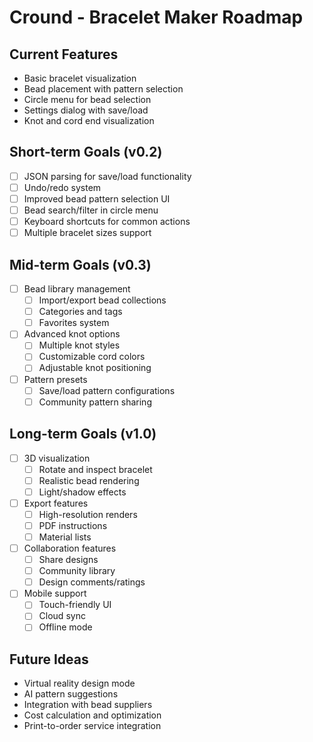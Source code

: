 # Cround - Bracelet Maker Roadmap

## Current Features
- Basic bracelet visualization
- Bead placement with pattern selection
- Circle menu for bead selection
- Settings dialog with save/load
- Knot and cord end visualization

## Short-term Goals (v0.2)
- [ ] JSON parsing for save/load functionality
- [ ] Undo/redo system
- [ ] Improved bead pattern selection UI
- [ ] Bead search/filter in circle menu
- [ ] Keyboard shortcuts for common actions
- [ ] Multiple bracelet sizes support

## Mid-term Goals (v0.3)
- [ ] Bead library management
  - [ ] Import/export bead collections
  - [ ] Categories and tags
  - [ ] Favorites system
- [ ] Advanced knot options
  - [ ] Multiple knot styles
  - [ ] Customizable cord colors
  - [ ] Adjustable knot positioning
- [ ] Pattern presets
  - [ ] Save/load pattern configurations
  - [ ] Community pattern sharing

## Long-term Goals (v1.0)
- [ ] 3D visualization
  - [ ] Rotate and inspect bracelet
  - [ ] Realistic bead rendering
  - [ ] Light/shadow effects
- [ ] Export features
  - [ ] High-resolution renders
  - [ ] PDF instructions
  - [ ] Material lists
- [ ] Collaboration features
  - [ ] Share designs
  - [ ] Community library
  - [ ] Design comments/ratings
- [ ] Mobile support
  - [ ] Touch-friendly UI
  - [ ] Cloud sync
  - [ ] Offline mode

## Future Ideas
- Virtual reality design mode
- AI pattern suggestions
- Integration with bead suppliers
- Cost calculation and optimization
- Print-to-order service integration 